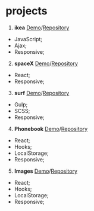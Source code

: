 # projects
1. **ikea** [Demo](https://leonidlukin.github.io/Ikea/)/[Repository](https://github.com/LeonidLukin/Ikea)
  - JavaScript;
  - Ajax;
  - Responsive;
2. **spaceX** [Demo](https://leonidlukin.github.io/SpaceX/)/[Repository](https://github.com/LeonidLukin/SpaceX)
  - React;
  - Responsive;
3. **surf** [Demo](https://leonidlukin.github.io/surf/app/index.html)/[Repository](https://github.com/LeonidLukin/surf)
  - Gulp;
  - SCSS;
  - Responsive;
4. **Phonebook** [Demo](https://leonidlukin.github.io/goit-react-hw-04-phonebook/)/[Repository](https://github.com/LeonidLukin/goit-react-hw-04-phonebook)
  - React;
  - Hooks;
  - LocalStorage;
  - Responsive;
5. **Images** [Demo](https://leonidlukin.github.io/goit-react-hw-04-images/)/[Repository](https://github.com/LeonidLukin/goit-react-hw-04-images)
  - React;
  - Hooks;
  - LocalStorage;
  - Responsive;
